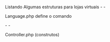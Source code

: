 <p>Listando Algumas estruturas para lojas virtuais</>
-
-
<p>Language.php define o comando</p>
-
-
<p>Controller.php (construtos)</p>